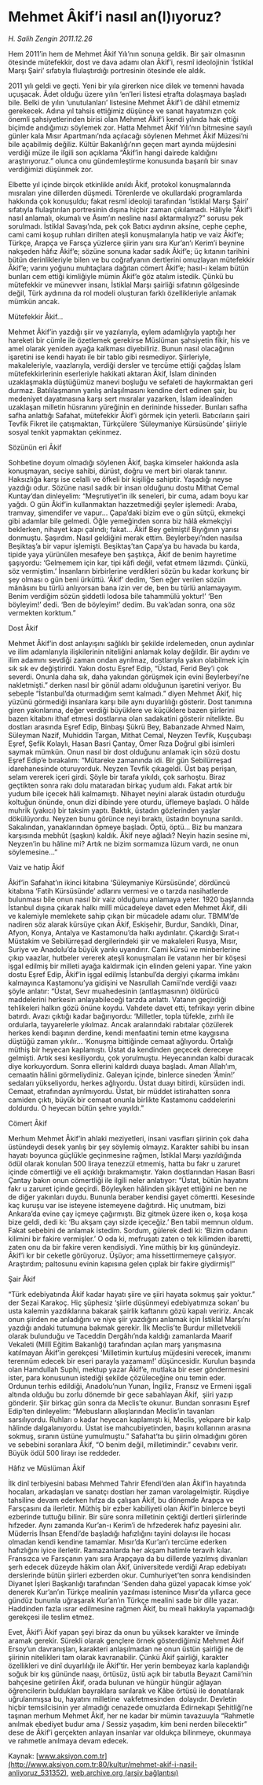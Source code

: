 # Mehmet Âkif’i nasıl an(l)ıyoruz?

*H. Salih Zengin 2011.12.26*

<div class="pNewsDetailMainContent" itemprop="articleBody">
 <p>
  Hem 2011’in hem de Mehmet Âkif Yılı’nın sonuna geldik. Bir şair olmasının ötesinde mütefekkir, dost ve dava adamı olan Âkif’i, resmî ideolojinin ‘İstiklal Marşı Şairi’ sıfatıyla flulaştırdığı portresinin ötesinde ele aldık.
 </p>
 <p class="MsoNormal">
  2011 yılı geldi ve geçti. Yeni bir yıla girerken nice dilek ve temenni havada uçuşacak. Âdet olduğu üzere yılın ‘en’leri listesi etrafta dolaşmaya başladı bile. Belki de yılın ‘unutulanları’ listesine Mehmet Âkif’i de dâhil etmemiz gerekecek. Adına yıl tahsis ettiğimiz düşünce ve sanat hayatımızın çok önemli şahsiyetlerinden birisi olan Mehmet Âkif’i kendi yılında hak ettiği biçimde andığımızı söylemek zor. Hatta Mehmet Âkif Yılı’nın bitmesine sayılı günler kala Mısır Apartmanı’nda açılacağı söylenen Mehmet Âkif Müzesi’ni bile açabilmiş değiliz. Kültür Bakanlığı’nın geçen mart ayında müjdesini verdiği müze ile ilgili son açıklama “Âkif’in hangi dairede kaldığını araştırıyoruz.” olunca onu gündemleştirme konusunda başarılı bir sınav verdiğimizi düşünmek zor.
 </p>
 <p class="MsoNormal">
 </p>
 <p class="MsoNormal">
  Elbette yıl içinde birçok etkinlikle anıldı Âkif, protokol konuşmalarında mısraları yine dillerden düşmedi. Törenlerde ve okullardaki programlarda  hakkında çok konuşuldu; fakat resmî ideoloji tarafından ‘İstiklal Marşı Şairi’ sıfatıyla flulaştırılan portresinin dışına hiçbir zaman çıkılamadı. Hâliyle “Âkif’i nasıl anlamalı, okumalı ve Âsım’ın nesline nasıl aktarmalıyız?” sorusu pek sorulmadı. İstiklal Savaşı’nda, pek çok Batıcı aydının aksine, cephe cephe, cami cami koşup ruhları dirilten ateşli konuşmalarıyla hatip ve vaiz Âkif’e; Türkçe, Arapça ve Farsça yüzlerce şiirin yanı sıra Kur’an’ı Kerim’i beynine nakşeden hâfız Âkif’e; sözüne sonuna kadar sadık Âkif’e; üç kıtanın tarihini bütün derinlikleriyle bilen ve bu coğrafyanın dertlerini omuzlayan mütefekkir Âkif’e; varını yoğunu muhtaçlara dağıtan cömert Âkif’e; hasıl-ı kelam bütün bunları cem ettiği kimliğiyle mümin Âkif’e göz atalım istedik. Çünkü bu mütefekkir ve münevver insanı, İstiklal Marşı şairliği sıfatının gölgesinde değil, Türk aydınına da rol modeli oluşturan farklı özellikleriyle anlamak mümkün ancak.
 </p>
 <p class="MsoNormal">
 </p>
 <p class="MsoNormal">
  Mütefekkir Âkif...
 </p>
 <p class="MsoNormal">
  Mehmet Âkif’in yazdığı şiir ve yazılarıyla, eylem adamlığıyla yaptığı her hareketi bir cümle ile özetlemek gerekirse Müslüman şahsiyetin fikir, his ve amel olarak yeniden ayağa kalkması diyebiliriz. Bunun nasıl olacağının işaretini ise kendi hayatı ile bir tablo gibi resmediyor. Şiirleriyle, makaleleriyle, vaazlarıyla, verdiği dersler ve tercüme ettiği çağdaş İslam mütefekkirlerinin eserleriyle hakikati aktaran Âkif, İslam dininden uzaklaşmakla düştüğümüz manevi boşluğu ve sefaleti de haykırmaktan geri durmaz. Batılılaşmanın yanlış anlaşılmasını kendine dert edinen şair, bu medeniyet dayatmasına karşı sert mısralar yazarken, İslam idealinden uzaklaşan milletin hüsranını yüreğinin en derininde hisseder. Bunları safha safha anlattığı Safahat, mütefekkir Âkif’i görmek için yeterli. Batıcıların şairi Tevfik Fikret ile çatışmaktan, Türkçülere ‘Süleymaniye Kürsüsünde’ şiiriyle sosyal tenkit yapmaktan çekinmez.
 </p>
 <p class="MsoNormal">
 </p>
 <p class="MsoNormal">
  Sözünün eri Âkif
 </p>
 <p class="MsoNormal">
  Sohbetine doyum olmadığı söylenen Âkif, başka kimseler hakkında asla konuşmayan, seciye sahibi, dürüst, doğru ve mert biri olarak tanınır. Haksızlığa karşı ise celalli ve öfkeli bir kişiliğe sahiptir. Yaşadığı neyse yazdığı odur. Sözüne nasıl sadık bir insan olduğunu dostu Mithat Cemal Kuntay’dan dinleyelim: “Meşrutiyet’in ilk seneleri, bir cuma, adam boyu kar yağdı. O gün Âkif’in kullanmaktan hazzetmediği şeyler işlemedi: Araba, tramvay, şimendifer ve vapur... Çapa’daki bizim eve o gün sütçü, ekmekçi gibi adamlar bile gelmedi. Öğle yemeğinden sonra biz hâlâ ekmekçiyi beklerken, nihayet kapı çalındı; fakat... Âkif Bey gelmişti! Bıyığının yarısı donmuştu. Şaşırdım. Nasıl geldiğini merak ettim. Beylerbeyi’nden nasılsa Beşiktaş’a bir vapur işlemişti. Beşiktaş’tan Çapa’ya bu havada bu karda, tipide yaya yürünülen mesafeye ben şaştıkça, Âkif de benim hayretime şaşıyordu: ‘Gelmemem için kar, tipi kâfi değil, vefat etmem lâzımdı. Çünkü, söz vermiştim.’ İnsanların birbirlerine verdikleri sözün bu kadar korkunç bir şey olması o gün beni ürküttü. ‘Âkif’ dedim, ‘Sen eğer verilen sözün mânâsını bu türlü anlıyorsan bana izin ver de, ben bu türlü anlamayayım. Benim verdiğim sözün şiddetli lodosa bile tahammülü yoktur!’ ‘Ben böyleyim!’ dedi. ‘Ben de böyleyim!’ dedim. Bu vak’adan sonra, ona söz vermekten korktum.”
 </p>
 <p class="MsoNormal">
 </p>
 <p class="MsoNormal">
  Dost Âkif
 </p>
 <p class="MsoNormal">
  Mehmet Âkif’in dost anlayışını sağlıklı bir şekilde irdelemeden, onun aydınlar ve ilim adamlarıyla ilişkilerinin niteliğini anlamak kolay değildir. Bir aydını ve ilim adamını sevdiği zaman ondan ayrılmaz, dostlarıyla yakın olabilmek için sık sık ev değiştirirdi. Yakın dostu Eşref Edip, “Üstad, Ferid Bey’i çok severdi. Onunla daha sık, daha yakından görüşmek için evini Beylerbeyi’ne nakletmişti.” derken nasıl bir gönül adamı olduğunun işaretini veriyor. Bu sebeple “İstanbul’da oturmadığım semt kalmadı.” diyen Mehmet Âkif, hiç yüzünü görmediği insanlara karşı bile aynı duyarlılığı gösterir. Dost tanımına giren yakınlarına, değer verdiği büyüklere ve küçüklere bazen şiirlerini bazen kitabını ithaf etmesi dostlarına olan sadakatini gösterir nitelikte. Bu dostları arasında Eşref Edip, Binbaşı Şükrü Bey, Babanzade Ahmed Naim, Süleyman Nazif, Muhiddin Targan, Mithat Cemal, Neyzen Tevfik, Kuşçubaşı Eşref, Şefik Kolaylı, Hasan Basri Çantay, Ömer Rıza Doğrul gibi isimleri saymak mümkün. Onun nasıl bir dost olduğunu anlamak için sözü dostu Eşref Edip’e bırakalım: “Mütareke zamanında idi. Bir gün Sebilürreşad idarehanesinde oturuyorduk. Neyzen Tevfik çıkageldi. Üst baş perişan, selam vererek içeri girdi. Şöyle bir tarafa yıkıldı, çok sarhoştu. Biraz geçtikten sonra rakı dolu mataradan birkaç yudum aldı. Fakat artık bir yudum bile içecek hâli kalmamıştı. Nihayet neyini alarak üstadın oturduğu koltuğun önünde, onun dizi dibinde yere oturdu, üflemeye başladı. O hâlde muhrik (yakıcı) bir taksim yaptı. Baktık, üstadın gözlerinden yaşlar dökülüyordu. Neyzen bunu görünce neyi bıraktı, üstadın boynuna sarıldı. Sakalından, yanaklarından öpmeye başladı. Öptü, öptü... Biz bu manzara karşısında mebhût (şaşkın) kaldık. Âkif neye ağladı? Neyin hazin sesine mi, Neyzen’in bu hâline mi? Artık ne bizim sormamıza lüzum vardı, ne onun söylemesine...”
 </p>
 <p class="MsoNormal">
 </p>
 <p class="MsoNormal">
  Vaiz ve hatip Âkif
 </p>
 <p class="MsoNormal">
  Âkif’in Safahat’ın ikinci kitabına ‘Süleymaniye Kürsüsünde’, dördüncü kitabına ‘Fatih Kürsüsünde’ adlarını vermesi ve o tarzda nasihatlerde bulunması bile onun nasıl bir vaiz olduğunu anlamaya yeter. 1920 başlarında İstanbul dışına çıkarak halkı millî mücadeleye davet eden Mehmet Âkif, dili ve kalemiyle memlekete sahip çıkan bir mücadele adamı olur. TBMM’de nadiren söz alarak kürsüye çıkan Âkif, Eskişehir, Burdur, Sandıklı, Dinar, Afyon, Konya, Antalya ve Kastamonu’da halkı aydınlatır. Çıkardığı Sırat-ı Müstakim ve Sebilürreşad dergilerindeki şiir ve makaleleri Rusya, Mısır, Suriye ve Anadolu’da büyük yankı uyandırır. Cami kürsü ve minberlerine çıkıp vaazlar, hutbeler vererek ateşli konuşmaları ile vatanın her bir köşesi işgal edilmiş bir milleti ayağa kaldırmak için elinden geleni yapar. Yine yakın dostu Eşref Edip, Âkif’in işgal edilmiş İstanbul’da dergiyi çıkarma imkânı kalmayınca Kastamonu’ya gidişini ve Nasrullah Camii’nde verdiği vaazı şöyle anlatır: “Üstat, Sevr muahedesinin (antlaşmasının) öldürücü maddelerini herkesin anlayabileceği tarzda anlattı. Vatanın geçirdiği tehlikeleri halkın gözü önüne koydu. Vahdete davet etti, tefrikayı yerin dibine batırdı. Avazı çıktığı kadar bağırıyordu: ‘Milletler, topla tüfekle, zırhlı ile ordularla, tayyarelerle yıkılmaz. Ancak aralarındaki rabıtalar çözülerek herkes kendi başının derdine, kendi menfaatini temin etme kaygısına düştüğü zaman yıkılır... ‘Konuşma bittiğinde cemaat ağlıyordu. Ortalığı müthiş bir heyecan kaplamıştı. Üstat da kendinden geçecek dereceye gelmişti. Artık sesi kesiliyordu, çok yorulmuştu. Heyecanından kalbi duracak diye korkuyordum. Sonra ellerini kaldırdı duaya başladı. Aman Allah’ım, cemaatin hâlini görmeliydiniz. Galeyan içinde, binlerce sineden ‘Âmin!’ sedaları yükseliyordu, herkes ağlıyordu. Üstat duayı bitirdi, kürsüden indi. Cemaat, etrafından ayrılmıyordu. Üstat, bir müddet istirahatten sonra camiden çıktı, büyük bir cemaat onunla birlikte Kastamonu caddelerini doldurdu. O heyecan bütün şehre yayıldı.”
 </p>
 <p class="MsoNormal">
 </p>
 <p class="MsoNormal">
  Cömert Âkif
 </p>
 <p class="MsoNormal">
  Merhum Mehmet Âkif’in ahlaki meziyetleri, insani vasıfları şiirinin çok daha üstündeydi desek yanlış bir şey söylemiş olmayız. Karakter sahibi bu insan hayatı boyunca güçlükle geçinmesine rağmen, İstiklal Marşı yazıldığında ödül olarak konulan 500 liraya tenezzül etmemiş, hatta bu fakr u zaruret içinde cömertliği ve eli açıklığı bırakmamıştır. Yakın dostlarından Hasan Basri Çantay bakın onun cömertliği ile ilgili neler anlatıyor: “Üstat, bütün hayatını fakr u zaruret içinde geçirdi. Böyleyken hâlinden şikâyet ettiğini ne ben ne de diğer yakınları duydu. Bununla beraber kendisi gayet cömertti. Kesesinde kaç kuruşu var ise isteyene istemeyene dağıtırdı. Hiç unutmam, bizi Ankara’da evine çay içmeye çağırmıştı. Biz gitmek üzere iken o, koşa koşa bize geldi, dedi ki: ‘Bu akşam çayı sizde içeceğiz.’ Ben tabii memnun oldum. Fakat sebebini de anlamak istedim. Sordum, gülerek dedi ki: ‘Bizim odanın kilimini bir fakire vermişler.’ O oda ki, mefruşatı zaten o tek kilimden ibaretti, zaten onu da bir fakire veren kendisiydi. Yine müthiş bir kış günündeyiz. Âkif’i kır bir ceketle görüyoruz. Üşüyor; ama hissettirmemeye çalışıyor. Araştırdım; paltosunu evinin kapısına gelen çıplak bir fakire giydirmiş!”
 </p>
 <p class="MsoNormal">
 </p>
 <p class="MsoNormal">
  Şair Âkif
 </p>
 <p class="MsoNormal">
  “Türk edebiyatında Âkif kadar hayatı şiire ve şiiri hayata sokmuş şair yoktur.” der Sezai Karakoç. Hiç şüphesiz ‘şiirle düşünmeyi edebiyatımıza sokan’ bu usta kalemin yazdıklarına bakarak şairlik kaftanını gözü kapalı veririz. Ancak onun şiirden ne anladığını ve niye şiir yazdığını anlamak için İstiklal Marşı’nı yazdığı andaki tutumuna bakmak gerekir. İlk Meclis’te Burdur milletvekili olarak bulunduğu ve Taceddin Dergâhı’nda kaldığı zamanlarda Maarif Vekaleti (Millî Eğitim Bakanlığı) tarafından açılan marş yarışmasına katılmayan Âkif’in gerekçesi ‘Milletimin kurtuluş müjdesini verecek, imanımı terennüm edecek bir eseri parayla yazamam!’ düşüncesidir. Kurulun başında olan Hamdullah Suphi, mektup yazar Âkif’e, mutlaka bir eser göndermesini ister, para konusunun istediği şekilde çözüleceğine onu temin eder. Ordunun terhis edildiği, Anadolu’nun Yunan, İngiliz, Fransız ve Ermeni işgali altında olduğu bu zorlu dönemde bir gece sabahlayan Âkif,  şiiri yazıp gönderir. Şiir birkaç gün sonra da Meclis’te okunur. Bundan sonrasını Eşref Edip’ten dinleyelim: “Mebusların alkışlarından Meclis’in tavanları sarsılıyordu. Ruhları o kadar heyecan kaplamıştı ki, Meclis, yekpare bir kalp hâlinde dalgalanıyordu. Üstat ise mahcubiyetinden, başını kollarının arasına sokmuş, sıranın üstüne yumulmuştu.” Safahat’ta bu şiirin olmadığını gören ve sebebini soranlara Âkif, “O benim değil, milletimindir.” cevabını verir. Büyük ödül 500 lirayı ise reddeder.
 </p>
 <p class="MsoNormal">
 </p>
 <p class="MsoNormal">
  Hâfız ve Müslüman Âkif
 </p>
 <p class="MsoNormal">
  İlk dinî terbiyesini babası Mehmed Tahrir Efendi’den alan Âkif’in hayatında hocaları, arkadaşları ve sanatçı dostları her zaman varolagelmiştir. Rüşdiye tahsiline devam ederken hıfza da çalışan Âkif, bu dönemde Arapça ve Farsçasını da ilerletir. Müthiş bir ezber kabiliyeti olan Âkif’in binlerce beyti ezberinde tuttuğu bilinir. Bir süre sonra milletinin çektiği dertleri şiirlerinde hıfzeder. Aynı zamanda Kur’an-ı Kerim’i de hıfzederek hafız payesini alır. Müderris İhsan Efendi’de başladığı hafızlığını tayini dolayısı ile hocası olmadan kendi kendine tamamlar. Mısır’da Kur’an’ı tercüme ederken hafızlığını iyice ilerletir. Ramazanlarda her akşam hatimle teravih kılar. Fransızca ve Farsçanın yanı sıra Arapçaya da bu dillerde yazılmış divanları şerh edecek düzeyde hâkim olan Âkif, üniversitede verdiği Arap edebiyatı derslerinde bütün şiirleri ezberden okur. Cumhuriyet’ten sonra kendisinden Diyanet İşleri Başkanlığı tarafından ‘Senden daha güzel yapacak kimse yok’ denerek Kur’an’ın Türkçe mealinin yazılması istenince Mısır’da yıllarca gece gündüz bununla uğraşarak Kur’an’ın Türkçe mealini sade bir dille yazar. Haddinden fazla ısrar edilmesine rağmen Âkif, bu meali hakkıyla yapamadığı gerekçesi ile teslim etmez.
 </p>
 <p class="MsoNormal">
  Evet, Âkif’i Âkif yapan şeyi biraz da onun bu yüksek karakter ve ilminde aramak gerekir. Sürekli olarak gençlere örnek gösterdiğimiz Mehmet Âkif Ersoy’un davranışları, karakteri anlaşılmadan ne onun üstün şairliği ne de şiirinin nitelikleri tam olarak kavranabilir. Çünkü Âkif şairliği, karakter özellikleri ve dinî duyarlılığı ile Âkif’tir. Her yerin bembeyaz karla kaplandığı soğuk bir kış gününde naaşı, örtüsüz, üstü açık bir tabutla Beyazıt Camii’nin bahçesine getirilen Âkif, orada bulunan ve hüngür hüngür ağlayan öğrencilerin buldukları bayraklara sarılarak ve Kâbe örtüsü ile donatılarak uğrulanmışsa bu, hayatını milletine  vakfetmesinden  dolayıdır. Devletin hiçbir temsilcisinin yer almadığı cenazede omuzlarda Edirnekapı Şehitliği’ne taşınan merhum Mehmet Âkif, her ne kadar bir mümin tavazuuyla “Rahmetle anılmak ebediyet budur ama / Sessiz yaşadım, kim beni nerden bilecektir” dese de Âkif’i gerçekten anlayan insanlar var oldukça bilinmeye, okunmaya ve rahmetle anılmaya devam edecek.
 </p>
</div>


Kaynak: [www.aksiyon.com.tr](http://www.aksiyon.com.tr:80/kultur/mehmet-akif-i-nasil-anliyoruz_531352), [web.archive.org (arşiv bağlantısı)](http://web.archive.org/web/20150415032307/http://www.aksiyon.com.tr:80/kultur/mehmet-akif-i-nasil-anliyoruz_531352)
